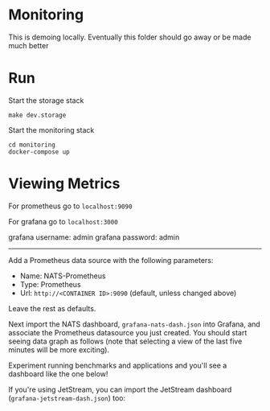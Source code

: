 
# Monitoring 

This is demoing locally. Eventually this folder should go away or be made much better


# Run

Start the storage stack
```
make dev.storage
```

Start the monitoring stack
```
cd monitoring
docker-compose up
```

# Viewing Metrics

For prometheus go to `localhost:9090`

For grafana go to `localhost:3000` 

grafana username: admin
grafana password: admin

---------------

Add a Prometheus data source with the following parameters:
* Name:  NATS-Prometheus
* Type:  Prometheus
* Url:  `http://<CONTAINER ID>:9090` (default, unless changed above)

Leave the rest as defaults.

Next import the NATS dashboard, `grafana-nats-dash.json` into Grafana, and associate the
Prometheus datasource you just created.  You should start seeing data graph as follows (note that
selecting a view of the last five minutes will be more exciting).

Experiment running benchmarks and applications and you'll see a dashboard like the one below!

If you're using JetStream, you can import the JetStream dashboard (`grafana-jetstream-dash.json`) too:
